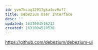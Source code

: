 ```yaml
---
id: yvm7kcaq12917gka4uv9wf7
title: Debezium User Interface
desc: ''
updated: 1631004516232
created: 1631004510530
---
```


https://github.com/debezium/debezium-ui

